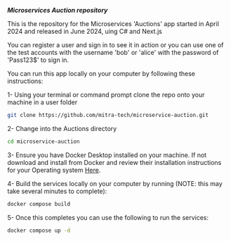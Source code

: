 ***Microservices Auction repository***


This is the repository for the Microservices 'Auctions' app started in April 2024 and released in June 2024, uing C# and Next.js

You can register a user and sign in to see it in action or you can use one of the test accounts with the username 'bob' or 'alice' with the password of 'Pass123$' to sign in.


You can run this app locally on your computer by following these instructions:

1- Using your terminal or command prompt clone the repo onto your machine in a user folder
```bash
git clone https://github.com/mitra-tech/microservice-auction.git
```

2- Change into the Auctions directory
```bash
cd microservice-auction
```


3- Ensure you have Docker Desktop installed on your machine. If not download and install from Docker and review their installation instructions for your Operating system [Here](https://docs.docker.com/desktop/).


4- Build the services locally on your computer by running (NOTE: this may take several minutes to complete):
```bash
docker compose build
```

5- Once this completes you can use the following to run the services:
```bash
docker compose up -d
```
